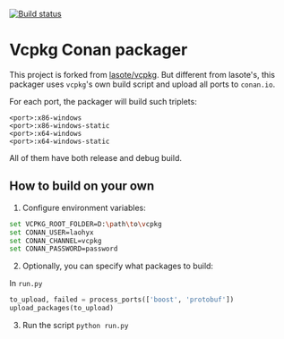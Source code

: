 [![Build status](https://ci.appveyor.com/api/projects/status/9twefuchvfv27nfd?svg=true)](https://ci.appveyor.com/project/laohyx/vcpkg-conan-packager)


# Vcpkg Conan packager

This project is forked from [lasote/vcpkg](https://github.com/lasote/vcpkg). But different from lasote's, this packager
uses `vcpkg`'s own build script and upload all ports to `conan.io`.

For each port, the packager will build such triplets:

```
<port>:x86-windows
<port>:x86-windows-static
<port>:x64-windows
<port>:x64-windows-static
```

All of them have both release and debug build.


## How to build on your own

1. Configure environment variables:
```bash
set VCPKG_ROOT_FOLDER=D:\path\to\vcpkg
set CONAN_USER=laohyx
set CONAN_CHANNEL=vcpkg
set CONAN_PASSWORD=password
```
2. Optionally, you can specify what packages to build:

In `run.py`

```python
to_upload, failed = process_ports(['boost', 'protobuf'])
upload_packages(to_upload)
```


3. Run the script
`python run.py`